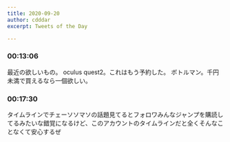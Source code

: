 ```yaml
---
title: 2020-09-20
author: cdddar
excerpt: Tweets of the Day

---
```


### 00:13:06

最近の欲しいもの。
oculus quest2。これはもう予約した。
ボトルマン。千円未満で買えるなら一個欲しい。

### 00:17:30

タイムラインでチェーソソマソの話題見てるとフォロワみんなジャンプを購読してるみたいな錯覚になるけど、このアカウントのタイムラインだと全くそんなことなくて安心するぜ
